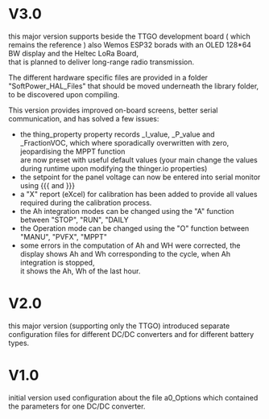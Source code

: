 # V3.0

this major version supports beside the TTGO development board ( which remains the reference ) also Wemos ESP32 borads with an OLED 128*64 BW display and the Heltec LoRa Board,  
that is planned to deliver long-range radio transmission.

The different hardware specific files are provided in a folder "SoftPower_HAL_Files" that should be moved underneath the library folder, to be discovered upon compiling.

This version provides improved on-board screens, better serial communication, and has solved a few issues:  

- the thing_property property records _I_value, _P_value and _FractionVOC, which where sporadically overwritten with zero, jeopardising the MPPT function  
are now preset with useful default values (your main change the values during runtime upon modifying the thinger.io properties)  
- the setpoint for the panel voltage can now be entered into serial monitor using {{{ and }}}  
- a "X" report (eXcel) for calibration has been added to provide all values required during the calibration process.  
- the Ah integration modes can be changed using the "A" function between "STOP", "RUN", "DAILY  
- the Operation mode can be changed using the "O" function between "MANU", "PVFX", "MPPT"  
- some errors in the computation of Ah and WH were corrected, the display shows Ah and Wh corresponding to the cycle, when Ah integration is stopped,    
  it shows the Ah, Wh of the last hour.

# V2.0
this major version (supporting only the TTGO) introduced separate configuration files for different DC/DC converters and for different battery types.

# V1.0
initial version used configuration about the file a0_Options which contained the parameters for one DC/DC converter.
